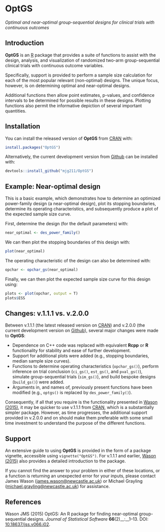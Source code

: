 
<!-- README.md is generated from README.Rmd. Please edit that file -->

# OptGS

*Optimal and near-optimal group-sequential designs for clinical trials
with continuous outcomes*

## Introduction

**OptGS** is an [R](https://www.r-project.org/) package that provides a
suite of functions to assist with the design, analysis, and
visualization of randomized two-arm group-sequential clinical trials
with continuous outcome variables.

Specifically, support is provided to perform a sample size calculation
for each of the most popular relevant (non-optimal) designs. The unique
focus, however, is on determining optimal and near-optimal designs.

Additional functions then allow point estimates, p-values, and
confidence intervals to be determined for possible results in these
designs. Plotting functions also permit the informative depiction of
several important quantities.

## Installation

You can install the released version of **OptGS** from
[CRAN](https://CRAN.R-project.org) with:

``` r
install.packages("OptGS")
```

Alternatively, the current development version from
[Github](https://github.com/) can be installed with:

``` r
devtools::install_github("mjg211/OptGS")
```

## Example: Near-optimal design

This is a basic example, which demonstrates how to determine an
optimized power-family design (a near-optimal design), plot its stopping
boundaries, determine its operating characteristics, and subsequently
produce a plot of the expected sample size curve.

First, determine the design (for the default parameters) with:

``` r
near_optimal <- des_power_family()
```

We can then plot the stopping boundaries of this design with:

``` r
plot(near_optimal)
```

The operating characteristic of the design can also be determined with:

``` r
opchar <- opchar_gs(near_optimal)
```

Finally, we can then plot the expected sample size curve for this design
using:

``` r
plots <- plot(opchar, output = T)
plots$ESS
```

## Changes: v.1.1.1 vs. v.2.0.0

Between v.1.1.1 (the latest released version on
[CRAN](https://CRAN.R-project.org)) and v.2.0.0 (the current development
version on [Github](https://github.com/)), several major changes were
made to **OptGS**:

  - Dependence on C++ code was replaced with equivalent **Rcpp** or
    **R** functionality for stability and ease of further development.
  - Support for additional plots were added (e.g., stopping boundaries,
    median sample size curves).
  - Functions to determine operating characteristics (`opchar_gs()`),
    perform inference on trial conclusion (`ci_gs()`, `est_gs()`, and
    `pval_gs()`), simulate group-sequential trials (`sim_gs()`), and
    build bespoke designs (`build_gs()`) were added.
  - Arguments in, and names of, previously present functions have been
    modified (e.g., `optgs()` is replaced by `des_power_family()`).

Consequently, if all that you require is the functionality presented in
[Wason (2015)](https://doi.org/10.18637/jss.v066.i02), it may be quicker
to use v.1.1.1 from [CRAN](https://CRAN.R-project.org), which is a
substantially simpler package. However, as time progresses, the
additional support provided in v.2.0.0 and on should make them
preferable with some small time investment to understand the purpose of
the different functions.

## Support

An extensive guide to using **OptGS** is provided in the form of a
package vignette, accessible using `vignette("OptGS")`. For v.1.1.1 and
earlier, [Wason (2015)](https://doi.org/10.18637/jss.v066.i02) also
provides a detailed introduction to the package.

If you cannot find the answer to your problem in either of these
locations, or a function is returning an unexpected error for your
inputs, please contact James Wason (<james.wason@newcastle.ac.uk>) or
Michael Grayling (<michael.grayling@newcastle.ac.uk>) for assistance.

## References

Wason JMS (2015) OptGS: An R package for finding near-optimal
group-sequential designs. *Journal of Statistical Software*
**66**(2)\_\_:\_\_1–13. DOI:
[10.18637/jss.v066.i02](https://doi.org/10.18637/jss.v066.i02).
